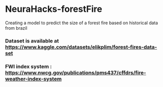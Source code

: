 # NeuraHacks-forestFire
Creating a model to predict the size of a forest fire based on historical data from brazil

### Dataset is available at https://www.kaggle.com/datasets/elikplim/forest-fires-data-set

### FWI index system : https://www.nwcg.gov/publications/pms437/cffdrs/fire-weather-index-system
